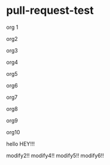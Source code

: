 # pull-request-test

org 1

org2

org3

org4

org5

org6

org7

org8

org9

org10

hello
HEY!!!

modify2!!
modify4!!
modify5!!
modify6!!

